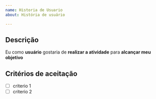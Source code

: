 ```yaml
---
name: Historia de Usuario
about: História de usuário

---
```


## Descrição

Eu como **usuário** gostaria de **realizar a atividade** para **alcançar meu objetivo**

## Critérios de aceitação

- [ ] criterio 1
- [ ] criterio 2
